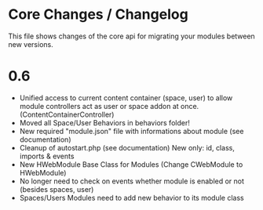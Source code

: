 Core Changes / Changelog
=========================

This file shows changes of the core api for migrating your modules between new versions.

# 0.6

- Unified access to current content container (space, user) to allow module controllers act as
  user or space addon at once. (ContentContainerController)
- Moved all Space/User Behaviors in behaviors folder!
- New required "module.json" file with informations about module (see documentation) 
- Cleanup of autostart.php (see documentation) New only: id, class, imports & events 
- New HWebModule Base Class for Modules (Change CWebModule to HWebModule)
- No longer need to check on events whether module is enabled or not (besides spaces, user)
- Spaces/Users Modules need to add new behavior to its module class
 